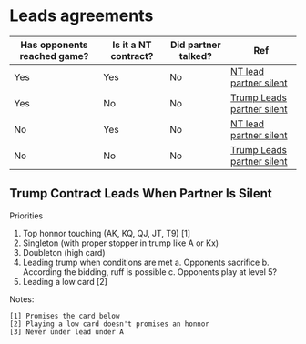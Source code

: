 # Leads agreements

Has opponents reached game? | Is it a NT contract? | Did partner talked? | Ref
--- | --- | --- | ---
Yes | Yes | No | [NT lead partner silent](#ntpartnersilent)
Yes | No | No | [Trump Leads partner silent](#tlpartnersilent)
No | Yes | No | [NT lead partner silent](#ntpartnersilent)
No | No | No | [Trump Leads partner silent](#tlpartnersilent)

## Trump Contract Leads When Partner Is Silent





Priorities

1. Top honnor touching (AK, KQ, QJ, JT, T9) [1]
2. Singleton (with proper stopper in trump like A or Kx)
3. Doubleton (high card)
4. Leading trump when conditions are met
   a. Opponents sacrifice
   b. According the bidding, ruff is possible
   c. Opponents play at level 5?
5. Leading a low card [2]

Notes:
```
[1] Promises the card below
[2] Playing a low card doesn't promises an honnor
[3] Never under lead under A
```
